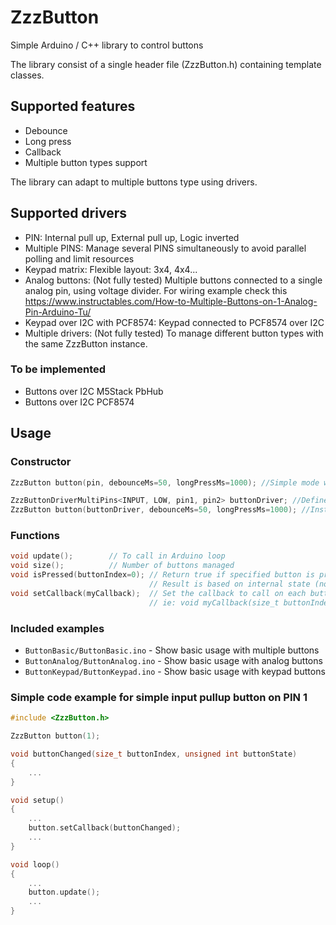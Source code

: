 # ZzzButton
Simple Arduino / C++ library to control buttons

The library consist of a single header file (ZzzButton.h) containing template classes.

## Supported features
- Debounce
- Long press
- Callback
- Multiple button types support

The library can adapt to multiple buttons type using drivers.

## Supported drivers
- PIN: Internal pull up, External pull up, Logic inverted
- Multiple PINS: Manage several PINS simultaneously to avoid parallel polling and limit resources
- Keypad matrix: Flexible layout: 3x4, 4x4...
- Analog buttons: (Not fully tested) Multiple buttons connected to a single analog pin, using voltage divider. For wiring example check this https://www.instructables.com/How-to-Multiple-Buttons-on-1-Analog-Pin-Arduino-Tu/
- Keypad over I2C with PCF8574: Keypad connected to PCF8574 over I2C
- Multiple drivers: (Not fully tested) To manage different button types with the same ZzzButton instance.

### To be implemented
- Buttons over I2C M5Stack PbHub
- Buttons over I2C PCF8574

## Usage
### Constructor

```cpp
ZzzButton button(pin, debounceMs=50, longPressMs=1000); //Simple mode with a single PIN in INPUT_PULLUP

ZzzButtonDriverMultiPins<INPUT, LOW, pin1, pin2> buttonDriver; //Define driver to manage 2 buttons on 2 pins in INPUT mode with press=LOW
ZzzButton button(buttonDriver, debounceMs=50, longPressMs=1000); //Instance to manage buttons
```

### Functions

```cpp
void update();        // To call in Arduino loop
void size();          // Number of buttons managed
void isPressed(buttonIndex=0); // Return true if specified button is pressed.
                               // Result is based on internal state (no direct verification, and debounced)
void setCallback(myCallback);  // Set the callback to call on each button state change.
                               // ie: void myCallback(size_t buttonIndex, unsigned int buttonState)
```

### Included examples

- `ButtonBasic/ButtonBasic.ino` - Show basic usage with multiple buttons
- `ButtonAnalog/ButtonAnalog.ino` - Show basic usage with analog buttons
- `ButtonKeypad/ButtonKeypad.ino` - Show basic usage with keypad buttons


### Simple code example for simple input pullup button on PIN 1

```cpp
#include <ZzzButton.h>

ZzzButton button(1);

void buttonChanged(size_t buttonIndex, unsigned int buttonState)
{
    ...
}

void setup()
{
    ...
    button.setCallback(buttonChanged);
    ...
}

void loop()
{
    ...
    button.update();
    ...
}
```

